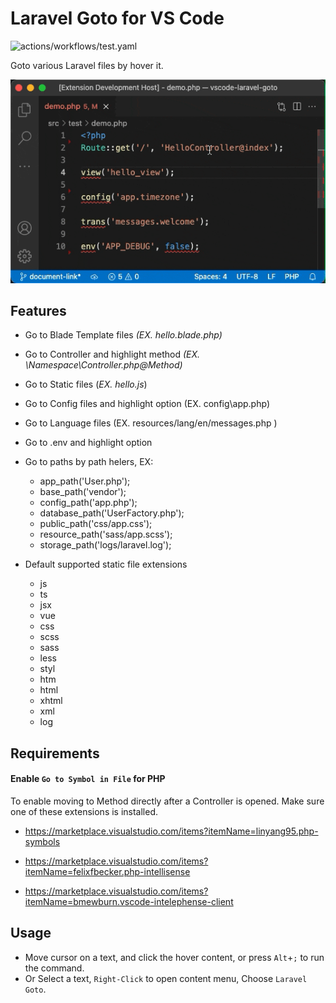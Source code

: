 # Laravel Goto for VS Code

![actions/workflows/test.yaml](https://github.com/absszero/vscode-laravel-goto/workflows/.github/workflows/test.yaml/badge.svg)

Goto various Laravel files by hover it.

![](example.gif)

## Features

- Go to Blade Template files *(EX. hello.blade.php)*
- Go to Controller and highlight method *(EX. \Namespace\Controller.php@Method)*
- Go to Static files (*EX. hello.js*)
- Go to Config files and highlight option (EX. config\app.php)
- Go to Language files (EX. resources/lang/en/messages.php )
- Go to .env and highlight option

- Go to paths by path helers, EX:
  - app_path('User.php');
  - base_path('vendor');
  - config_path('app.php');
  - database_path('UserFactory.php');
  - public_path('css/app.css');
  - resource_path('sass/app.scss');
  - storage_path('logs/laravel.log');

- Default supported static file extensions
    - js
    - ts
    - jsx
    - vue
    - css
    - scss
    - sass
    - less
    - styl
    - htm
    - html
    - xhtml
    - xml
    - log

## Requirements

#### Enable `Go to Symbol in File` for PHP

To enable moving to Method directly after a Controller is opened. Make sure one of these extensions is installed.

- https://marketplace.visualstudio.com/items?itemName=linyang95.php-symbols

- https://marketplace.visualstudio.com/items?itemName=felixfbecker.php-intellisense

- https://marketplace.visualstudio.com/items?itemName=bmewburn.vscode-intelephense-client


## Usage

- Move cursor on a text, and click the hover content, or press `Alt`+`;` to run the command.
- Or Select a text, `Right-Click` to open content menu, Choose `Laravel Goto`.
